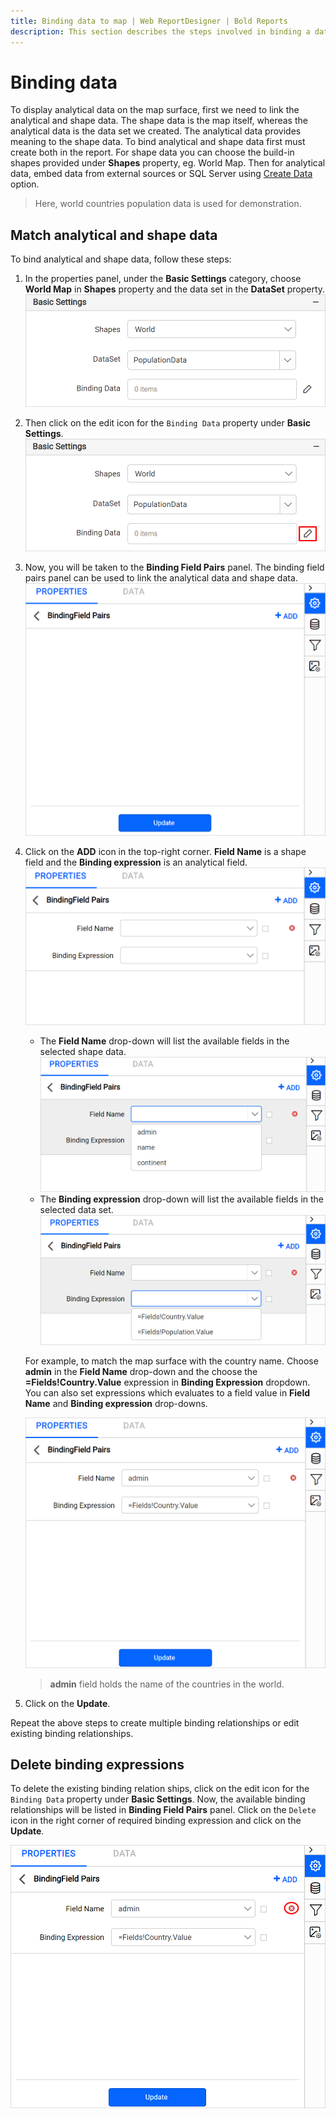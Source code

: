 ```yaml
---
title: Binding data to map | Web ReportDesigner | Bold Reports
description: This section describes the steps involved in binding a data to map report item with Bold Report Designer.
---
```


# Binding data

To display analytical data on the map surface, first we need to link the analytical and shape data. The shape data is the map itself, whereas the analytical data is the data set we created. The analytical data provides meaning to the shape data. To bind analytical and shape data first must create both in the report. For shape data you can choose the build-in shapes provided under **Shapes** property, eg. World Map. Then for analytical data, embed data from external sources or SQL Server using [Create Data](./../../../manage-data/dataset/create-an-embedded-dataset/) option.
> Here, world countries population data is used for demonstration.

## Match analytical and shape data

To bind analytical and shape data, follow these steps:

1. In the properties panel, under the **Basic Settings** category, choose **World Map** in **Shapes** property and the data set in the **DataSet** property.
![Set shape data and analytical data](/static/assets/on-premise/images/report-designer/report-items/map/binding-data/select-shape-and-dataset.png '#width=385px')
2. Then click on the edit icon for the `Binding Data` property under **Basic Settings**.
![Edit analytical and spatial link](/static/assets/on-premise/images/report-designer/report-items/map/binding-data/edit-icon.png '#width=385px')
3. Now, you will be taken to the **Binding Field Pairs** panel. The binding field pairs panel can be used to link the analytical data and shape data.
![Edit analytical and spatial link](/static/assets/on-premise/images/report-designer/report-items/map/binding-data/binding-field-pairs-panel.png '#width=385px')
4. Click on the **ADD** icon in the top-right corner. **Field Name** is a shape field and the **Binding expression** is an analytical field.
![Add new binding expression](/static/assets/on-premise/images/report-designer/report-items/map/binding-data/add-binding-expression.png '#width=385px')
    * The **Field Name** drop-down will list the available fields in the selected shape data.
    ![Field name](/static/assets/on-premise/images/report-designer/report-items/map/binding-data/field-name-drop-down.png '#width=385px')
    * The **Binding expression** drop-down will list the available fields in the selected data set.
    ![Binding expression](/static/assets/on-premise/images/report-designer/report-items/map/binding-data/binding-expression.png '#width=385px')

    For example, to match the map surface with the country name. Choose **admin** in the **Field Name** drop-down and the choose the **=Fields!Country.Value** expression in **Binding Expression** dropdown. You can also set expressions which evaluates to a field value in **Field Name** and **Binding expression** drop-downs.

    ![Link shape and analytical data](/static/assets/on-premise/images/report-designer/report-items/map/binding-data/link-shape-analytical.png '#width=385px')

    > **admin** field holds the name of the countries in the world.

5. Click on the **Update**.

Repeat the above steps to create multiple binding relationships or edit existing binding relationships.

## Delete binding expressions

To delete the existing binding relation ships, click on the edit icon for the `Binding Data` property under **Basic Settings**. Now, the available binding relationships will be listed in **Binding Field Pairs** panel. Click on the `Delete` icon in the right corner of required binding expression and click on the **Update**.

![Delete binding expression](/static/assets/on-premise/images/report-designer/report-items/map/binding-data/delet-binding-expression.png '#width=385px')